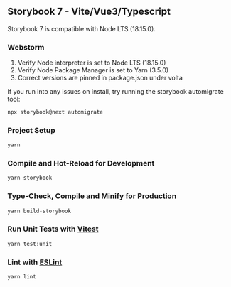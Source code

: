 ## Storybook 7 - Vite/Vue3/Typescript

Storybook 7 is compatible with Node LTS (18.15.0).

### Webstorm
1. Verify Node interpreter is set to Node LTS (18.15.0)
2. Verify Node Package Manager is set to Yarn (3.5.0)
3. Correct versions are pinned in package.json under volta

If you run into any issues on install, try running the storybook automigrate tool:

```sh
npx storybook@next automigrate
```

### Project Setup

```sh
yarn
```

### Compile and Hot-Reload for Development

```sh
yarn storybook
```

### Type-Check, Compile and Minify for Production

```sh
yarn build-storybook
```

### Run Unit Tests with [Vitest](https://vitest.dev/)

```sh
yarn test:unit
```

### Lint with [ESLint](https://eslint.org/)

```sh
yarn lint
```
